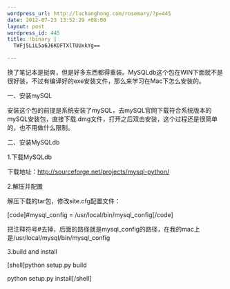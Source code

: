 ```yaml
--- 
wordpress_url: http://luchanghong.com/rosemary/?p=445
date: 2012-07-23 13:52:29 +08:00
layout: post
wordpress_id: 445
title: !binary |
  TWFj5LiL5a6J6KOFTXlTUUxkYg==

---
```

换了笔记本是挺爽，但是好多东西都得重装。MySQLdb这个包在WIN下面就不是很好装，不过有编译好的exe安装文件，那么来学习在Mac下怎么安装的。

一、安装mySQL

安装这个包的前提是系统安装了mySQL，去mySQL官网下载符合系统版本的mySQL安装包，直接下载.dmg文件，打开之后双击安装，这个过程还是很简单的，也不用做什么限制。

二、安装MySQLdb

1.下载MySQLdb

下载地址：<a href="http://sourceforge.net/projects/mysql-python/">http://sourceforge.net/projects/mysql-python/</a>

2.解压并配置

解压下载的tar包，修改site.cfg配置文件：

[code]#mysql_config = /usr/local/bin/mysql_config[/code]

把注释符号#去掉，后面的路径就是mysql_config的路径，在我的mac上是/usr/local/mysql/bin/mysql_config

3.build and install

[shell]python setup.py build

python setup.py install[/shell]

&nbsp;
